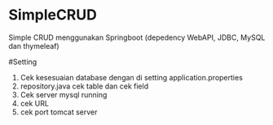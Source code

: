 # SimpleCRUD
Simple CRUD menggunakan Springboot (depedency WebAPI, JDBC, MySQL dan thymeleaf) 


#Setting 

1. Cek kesesuaian database dengan di setting application.properties
2. repository.java cek table dan cek field
3. Cek server mysql running
4. cek URL
5. cek port tomcat server
